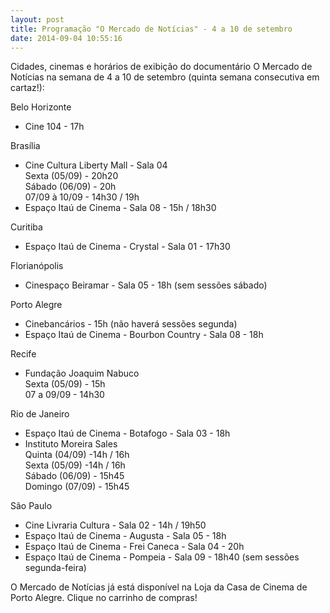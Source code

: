 ```yaml
---
layout: post
title: Programação "O Mercado de Notícias" - 4 a 10 de setembro
date: 2014-09-04 10:55:16
---
```

Cidades, cinemas e horários de exibição do documentário O Mercado de Notícias na semana de 4 a 10 de setembro (quinta semana consecutiva em cartaz!):

Belo Horizonte

* Cine 104 - 17h

Brasília

* Cine Cultura Liberty Mall - Sala 04\
  Sexta (05/09) - 20h20\
  Sábado (06/09) - 20h\
  07/09 à 10/09 - 14h30 / 19h
* Espaço Itaú de Cinema - Sala 08 - 15h / 18h30

Curitiba

* Espaço Itaú de Cinema - Crystal - Sala 01 - 17h30

Florianópolis

* Cinespaço Beiramar - Sala 05 - 18h (sem sessões sábado)

Porto Alegre

* Cinebancários - 15h (não haverá sessões segunda)
* Espaço Itaú de Cinema - Bourbon Country - Sala 08 - 18h

Recife

* Fundação Joaquim Nabuco\
  Sexta (05/09) - 15h\
  07 a 09/09 - 14h30

Rio de Janeiro

* Espaço Itaú de Cinema - Botafogo - Sala 03 - 18h
* Instituto Moreira Sales\
  Quinta (04/09) -14h / 16h\
  Sexta (05/09) -14h / 16h\
  Sábado (06/09) - 15h45\
  Domingo (07/09) - 15h45

São Paulo

* Cine Livraria Cultura - Sala 02 - 14h / 19h50
* Espaço Itaú de Cinema - Augusta - Sala 05 - 18h
* Espaço Itaú de Cinema - Frei Caneca - Sala 04 - 20h
* Espaço Itaú de Cinema - Pompeia - Sala 09 - 18h40 (sem sessões segunda-feira)

O Mercado de Notícias já está disponível na Loja da Casa de Cinema de Porto Alegre. Clique no carrinho de compras!